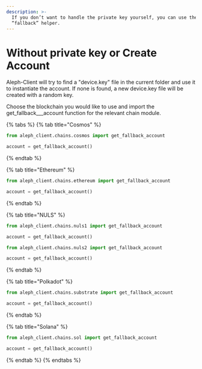 ```yaml
---
description: >-
  If you don’t want to handle the private key yourself, you can use the
  “fallback” helper.
---
```


# Without private key or Create Account

Aleph-Client will try to find a "device.key" file in the current folder and use it to instantiate the account. If none is found, a new device.key file will be created with a random key.

Choose the blockchain you would like to use and import the get\_fallback_\__account function for the relevant chain module.

{% tabs %}
{% tab title="Cosmos" %}
```python
from aleph_client.chains.cosmos import get_fallback_account

account = get_fallback_account()
```
{% endtab %}

{% tab title="Ethereum" %}
```python
from aleph_client.chains.ethereum import get_fallback_account

account = get_fallback_account()
```
{% endtab %}

{% tab title="NULS" %}
```python
from aleph_client.chains.nuls1 import get_fallback_account

account = get_fallback_account()
```



```python
from aleph_client.chains.nuls2 import get_fallback_account

account = get_fallback_account()
```
{% endtab %}

{% tab title="Polkadot" %}
```python
from aleph_client.chains.substrate import get_fallback_account

account = get_fallback_account()
```
{% endtab %}

{% tab title="Solana" %}
```python
from aleph_client.chains.sol import get_fallback_account

account = get_fallback_account()
```
{% endtab %}
{% endtabs %}
